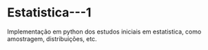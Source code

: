 # Estatistica---1
Implementação em python dos estudos iniciais em estatistica, como amostragem, distribuições, etc.
